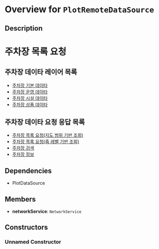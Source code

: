 # Overview for `PlotRemoteDataSource`

## Description

# 주차장 목록 요청

 ## 주차장 데이타 레이어 목록

 - [주차장 기본 데이타](../../plot_dto/PlotDto/overview.md)
 - [주차장 운영 데이타](../../plot_operation_dto/PlotOperationDto/overview.md)
 - [주차장 시설 데이타](../../plot_facility_operation_dto/PlotFacilityOperationDto/overview.md)
 - [주차장 상품 데이타](../../plot_product_operation_dto/PlotProductOperationDto/overview.md)

 ## 주차장 데이타 요청 응답 목록

 - [주차장 목록 요청(지도 범위 기반 조회)](./methods/getPlots.md)
 - [주차장 목록 요청(줌 레벨 기반 조회)](./methods/getPlotsByZoomLevel.md)
 - [주차장 검색](./methods/getPlotsByKeyword.md)
 - [주차장 정보](./methods/getPlotDetail.md)

## Dependencies

- PlotDataSource

## Members

- **networkService**: `NetworkService`
## Constructors

### Unnamed Constructor


